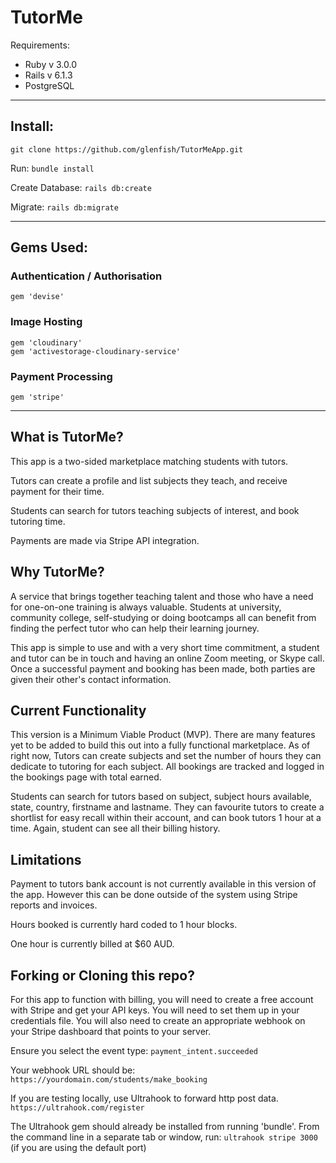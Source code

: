 # TutorMe 

Requirements:  
* Ruby v 3.0.0
* Rails v 6.1.3
* PostgreSQL

____
## Install:  
```git clone https://github.com/glenfish/TutorMeApp.git```

Run: ```bundle install```

Create Database: ```rails db:create```

Migrate: ```rails db:migrate```

____
## Gems Used:

### Authentication / Authorisation
```gem 'devise'```

### Image Hosting
```gem 'cloudinary'```  
```gem 'activestorage-cloudinary-service'```

### Payment Processing
```gem 'stripe'```

___

## What is TutorMe?  
This app is a two-sided marketplace matching students with tutors. 

Tutors can create a profile and list subjects they teach, and receive payment for their time.

Students can search for tutors teaching subjects of interest, and book tutoring time.

Payments are made via Stripe API integration.

## Why TutorMe? 
A service that brings together teaching talent and those who have a need for one-on-one training is always valuable. Students at university, community college, self-studying or doing bootcamps all can benefit from finding the perfect tutor who can help their learning journey.

This app is simple to use and with a very short time commitment, a student and tutor can be in touch and having an online Zoom meeting, or Skype call. Once a successful payment and booking has been made, both parties are given their other's contact information.

## Current Functionality
This version is a Minimum Viable Product (MVP). There are many features yet to be added to build this out into a fully functional marketplace. As of right now, Tutors can create subjects and set the number of hours they can dedicate to tutoring for each subject. All bookings are tracked and logged in the bookings page with total earned.

Students can search for tutors based on subject, subject hours available, state, country, firstname and lastname. They can favourite tutors to create a shortlist for easy recall within their account, and can book tutors 1 hour at a time. Again, student can see all their billing history.

## Limitations
Payment to tutors bank account is not currently available in this version of the app. However this can be done outside of the system using Stripe reports and invoices.

Hours booked is currently hard coded to 1 hour blocks.

One hour is currently billed at $60 AUD.

## Forking or Cloning this repo?
For this app to function with billing, you will need to create a free account with Stripe and get your API keys. You will need to set them up in your credentials file. You will also need to create an appropriate webhook  on your Stripe dashboard that points to your server.  

Ensure you select the event type: ```payment_intent.succeeded```

Your webhook URL should be:  
```https://yourdomain.com/students/make_booking```

If you are testing locally, use Ultrahook to forward http post data. 
```https://ultrahook.com/register```

The Ultrahook gem should already be installed from running 'bundle'.
From the command line in a separate tab or window, run: ```ultrahook stripe 3000```
(if you are using the default port)